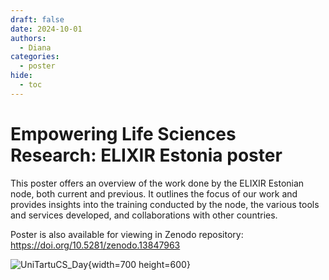 ```yaml
---
draft: false
date: 2024-10-01
authors:
  - Diana
categories:
  - poster
hide:
  - toc
---
```


# Empowering Life Sciences Research: ELIXIR Estonia poster

This poster offers an overview of the work done by the ELIXIR Estonian node, both current and previous. It outlines the focus of our work and provides insights into the training conducted by the node, the various tools and services developed, and collaborations with other countries. 

Poster is also available for viewing in Zenodo repository: https://doi.org/10.5281/zenodo.13847963

<!-- more -->

![UniTartuCS_Day](../../../assets/images/ELIXIR-EE_Poster_2024.png){width=700 height=600}